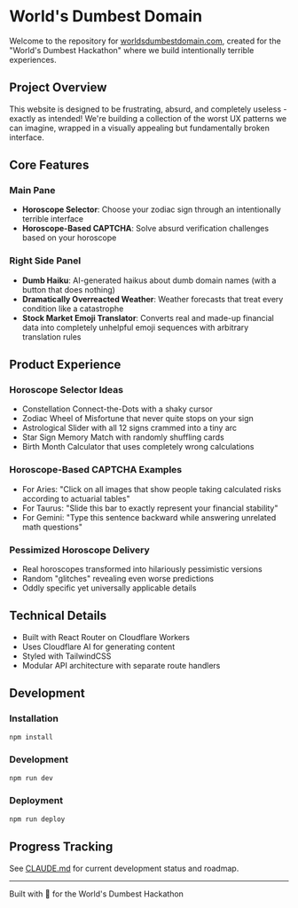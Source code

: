 # World's Dumbest Domain

Welcome to the repository for [worldsdumbestdomain.com](https://worldsdumbestdomain.com), created for the "World's Dumbest Hackathon" where we build intentionally terrible experiences.

## Project Overview

This website is designed to be frustrating, absurd, and completely useless - exactly as intended! We're building a collection of the worst UX patterns we can imagine, wrapped in a visually appealing but fundamentally broken interface.

## Core Features

### Main Pane
- **Horoscope Selector**: Choose your zodiac sign through an intentionally terrible interface
- **Horoscope-Based CAPTCHA**: Solve absurd verification challenges based on your horoscope

### Right Side Panel
- **Dumb Haiku**: AI-generated haikus about dumb domain names (with a button that does nothing)
- **Dramatically Overreacted Weather**: Weather forecasts that treat every condition like a catastrophe
- **Stock Market Emoji Translator**: Converts real and made-up financial data into completely unhelpful emoji sequences with arbitrary translation rules

## Product Experience

### Horoscope Selector Ideas
- Constellation Connect-the-Dots with a shaky cursor
- Zodiac Wheel of Misfortune that never quite stops on your sign
- Astrological Slider with all 12 signs crammed into a tiny arc
- Star Sign Memory Match with randomly shuffling cards
- Birth Month Calculator that uses completely wrong calculations

### Horoscope-Based CAPTCHA Examples
- For Aries: "Click on all images that show people taking calculated risks according to actuarial tables"
- For Taurus: "Slide this bar to exactly represent your financial stability"
- For Gemini: "Type this sentence backward while answering unrelated math questions"

### Pessimized Horoscope Delivery
- Real horoscopes transformed into hilariously pessimistic versions
- Random "glitches" revealing even worse predictions
- Oddly specific yet universally applicable details

## Technical Details

- Built with React Router on Cloudflare Workers
- Uses Cloudflare AI for generating content
- Styled with TailwindCSS
- Modular API architecture with separate route handlers

## Development

### Installation

```bash
npm install
```

### Development

```bash
npm run dev
```

### Deployment

```bash
npm run deploy
```

## Progress Tracking

See [CLAUDE.md](./CLAUDE.md) for current development status and roadmap.

---

Built with 💩 for the World's Dumbest Hackathon